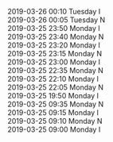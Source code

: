 2019-03-26 00:10 Tuesday  I  
2019-03-26 00:05 Tuesday  N  
2019-03-25 23:50 Monday  I  
2019-03-25 23:40 Monday  N  
2019-03-25 23:20 Monday  I  
2019-03-25 23:15 Monday  N  
2019-03-25 23:00 Monday  I  
2019-03-25 22:35 Monday  N  
2019-03-25 22:10 Monday  I  
2019-03-25 22:05 Monday  N  
2019-03-25 19:50 Monday  I  
2019-03-25 09:35 Monday  N  
2019-03-25 09:15 Monday  I  
2019-03-25 09:10 Monday  N  
2019-03-25 09:00 Monday  I  
